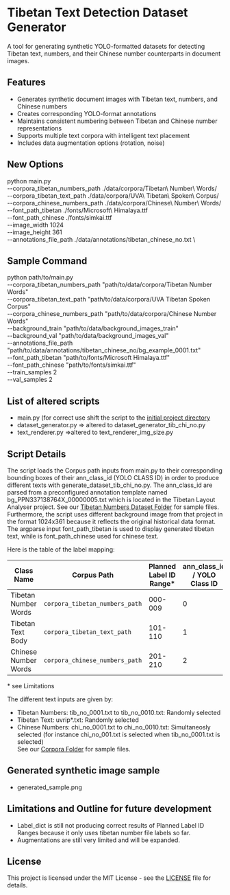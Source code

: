 # Tibetan Text Detection Dataset Generator

A tool for generating synthetic YOLO-formatted datasets for detecting Tibetan text, numbers, and their Chinese number counterparts in document images.

## Features
- Generates synthetic document images with Tibetan text, numbers, and Chinese numbers
- Creates corresponding YOLO-format annotations
- Maintains consistent numbering between Tibetan and Chinese number representations
- Supports multiple text corpora with intelligent text placement
- Includes data augmentation options (rotation, noise)

## New Options
python main.py \
  --corpora_tibetan_numbers_path ./data/corpora/Tibetan\ Number\ Words/ \
  --corpora_tibetan_text_path ./data/corpora/UVA\ Tibetan\ Spoken\ Corpus/ \
  --corpora_chinese_numbers_path ./data/corpora/Chinese\ Number\ Words/ 
  --font_path_tibetan ./fonts/Microsoft\ Himalaya.ttf \
  --font_path_chinese ./fonts/simkai.ttf \
  --image_width 1024 \
  --image_height 361 \
  --annotations_file_path ./data/annotations/tibetan_chinese_no.txt \

## Sample Command
python path/to/main.py \
  --corpora_tibetan_numbers_path "path/to/data/corpora/Tibetan Number Words" \
  --corpora_tibetan_text_path "path/to/data/corpora/UVA Tibetan Spoken Corpus" \
  --corpora_chinese_numbers_path "path/to/data/corpora/Chinese Number Words" \
  --background_train "path/to/data/background_images_train" \
  --background_val "path/to/data/background_images_val" \
  --annotations_file_path "path/to/data/annotations/tibetan_chinese_no/bg_example_0001.txt" \
  --font_path_tibetan "path/to/fonts/Microsoft Himalaya.ttf" \
  --font_path_chinese "path/to/fonts/simkai.ttf" \
  --train_samples 2 \
  --val_samples 2
  
## List of altered scripts
- main.py (for correct use shift the script to the [initial project directory](https://github.com/CodexAITeam/TibetanOCR/tree/synthetic_generation_tib_chi_no)
- dataset_generator.py => altered to dataset_generator_tib_chi_no.py
- text_renderer.py =>altered to text_renderer_img_size.py

## Script Details
The script loads the Corpus path inputs from main.py to their corresponding bounding boxes of their ann_class_id (YOLO CLASS ID) in order to produce different texts with generate_dataset_tib_chi_no.py. 
The ann_class_id are parsed from a preconfigured annotation template named bg_PPN337138764X_00000005.txt which is located in the Tibetan Layout Analyser project. See our [Tibetan Numbers Dataset Folder](https://github.com/CodexAITeam/TibetanLayoutAnalyzer/tree/main/data/tibetan%20numbers) for sample files. Furthermore, the script uses different background image from that project in the format 1024x361 
because it reflects the original historical data format. The argparse input font_path_tibetan is used to display generated tibetan text, while is font_path_chinese used for chinese text.

Here is the table of the label mapping: 

| Class Name            | Corpus Path                     | Planned Label ID Range* | ann_class_id / YOLO Class ID |
|-----------------------|---------------------------------|-------------------------|------------------------------|
| Tibetan Number Words  | `corpora_tibetan_numbers_path`  | 000-009                 | 0                            |
| Tibetan Text Body     | `corpora_tibetan_text_path`     | 101-110                 | 1                            |
| Chinese Number Words  | `corpora_chinese_numbers_path`  | 201-210                 | 2                            |

\* see Limitations

The different text inputs are given by:
- Tibetan Numbers: tib_no_0001.txt to tib_no_0010.txt: Randomly selected
- Tibetan Text: uvrip*.txt: Randomly selected
- Chinese Numbers: chi_no_0001.txt to chi_no_0010.txt: Simultaneosly selected (for instance chi_no_001.txt is selected when tib_no_0001.txt is selected)  
See our [Corpora Folder](https://github.com/CodexAITeam/TibetanOCR/tree/synthetic_generation_tib_chi_no/data/corpora) for sample files.

## Generated synthetic image sample
- generated_sample.png

## Limitations and Outline for future development
- Label_dict is still not producing correct results of Planned Label ID Ranges because it only uses tibetan number file labels so far. 
- Augmentations are still very limited and will be expanded.

## License
This project is licensed under the MIT License - see the [LICENSE](https://github.com/CodexAITeam/TibetanOCR/blob/synthetic_generation_tib_chi_no/LICENSE) file for details.
